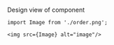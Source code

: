 ```tsx { "file": "./OrderPage.tsx" }
```
Design view of component

```tsx
import Image from './order.png';

<img src={Image} alt="image"/>
```